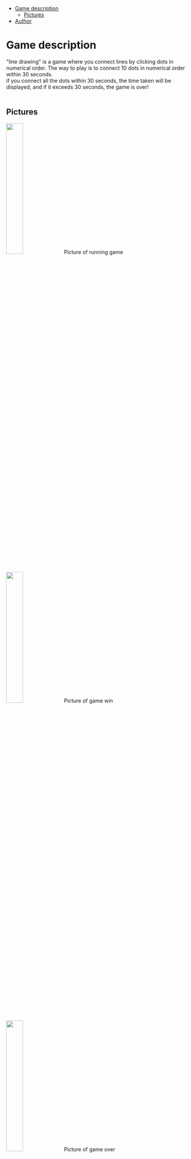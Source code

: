 </br>

- [Game description](#game-description)
  - [Pictures](#pictures)
- [Author](#author)

# Game description
"line drawing" is a game where you connect lines by clicking dots in numerical order. The way to play is to connect 10 dots in numerical order within 30 seconds.
</br>
if you connect all the dots within 30 seconds, the time taken will be displayed, and if it exceeds 30 seconds, the game is over!
</br>
</br>

## Pictures    
<img width="30%" src="[https://user-images.githubusercontent.com/92027143/218973206-9b0be17d-5686-460e-9709-1422792aa47d.png](https://github.com/MINJU-CODING/PYGAME_/assets/146350230/4ea36b45-e4ef-494f-ba3e-ab8cb352446e)" >        
Picture of running game
</br>
</br>
</br>


<img width="30%" src="https://user-images.githubusercontent.com/92027143/218974341-60040d42-1b18-4007-ae35-21ee1568b612.png" >
Picture of game win
</br>
</br>
</br>

<img width="30%" src="https://user-images.githubusercontent.com/92027143/218974529-c17db856-69f8-4a68-adec-2cd733ec9b1e.png" >
Picture of game over
</br>
</br>
</br>

# Author
accio
